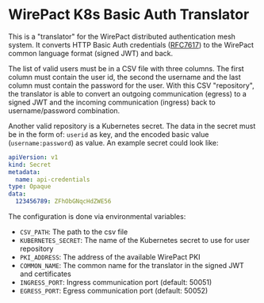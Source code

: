 # WirePact K8s Basic Auth Translator

This is a "translator" for the WirePact distributed authentication mesh system.
It converts HTTP Basic Auth credentials ([RFC7617](https://tools.ietf.org/html/rfc7617))
to the WirePact common language format (signed JWT) and back.

The list of valid users must be in a CSV file with three columns. The first column
must contain the user id, the second the username and the last column must contain the
password for the user. With this CSV "repository", the translator is able
to convert an outgoing communication (egress) to a signed JWT and the incoming communication
(ingress) back to username/password combination.

Another valid repository is a Kubernetes secret. The data in the secret must be in the form of:
`userid` as key, and the encoded basic value (`username:password`) as value.
An example secret could look like:
```yaml
apiVersion: v1
kind: Secret
metadata:
  name: api-credentials
type: Opaque
data:
  123456789: ZFhObGNqcHdZWE56
```

The configuration is done via environmental variables:

- `CSV_PATH`: The path to the csv file
- `KUBERNETES_SECRET`: The name of the Kubernetes secret to use for user repository
- `PKI_ADDRESS`: The address of the available WirePact PKI
- `COMMON_NAME`: The common name for the translator in the signed JWT and certificates
- `INGRESS_PORT`: Ingress communication port (default: 50051)
- `EGRESS_PORT`: Egress communication port (default: 50052)
